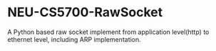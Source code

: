 NEU-CS5700-RawSocket
====================

A Python based raw socket implement from application level(http) to ethernet level, including ARP implementation.
